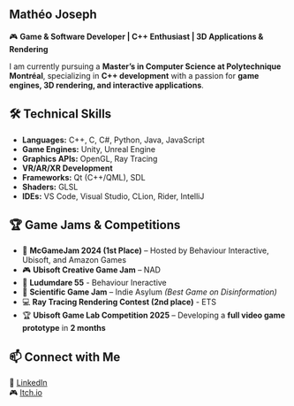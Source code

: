 ## Mathéo Joseph

🎮 **Game & Software Developer | C++ Enthusiast | 3D Applications & Rendering**

I am currently pursuing a **Master’s in Computer Science at Polytechnique Montréal**, specializing in **C++ development** with a passion for **game engines, 3D rendering, and interactive applications**.
## 🛠️ Technical Skills

- **Languages:** C++, C, C#, Python, Java, JavaScript
- **Game Engines:** Unity, Unreal Engine
- **Graphics APIs:** OpenGL, Ray Tracing
- **VR/AR/XR Development**
- **Frameworks:** Qt (C++/QML), SDL
- **Shaders:** GLSL
- **IDEs:** VS Code, Visual Studio, CLion, Rider, IntelliJ

## 🏆 Game Jams & Competitions

- 🏅 **McGameJam 2024 (1st Place)** – Hosted by Behaviour Interactive, Ubisoft, and Amazon Games
- 🎮 **Ubisoft Creative Game Jam** – NAD
- 🚀 **Ludumdare 55** - Behaviour Ineractive
- 🎲 **Scientific Game Jam** – Indie Asylum *(Best Game on Disinformation)*
- 💻 **Ray Tracing Rendering Contest (2nd place)** - ETS
- 🏆 **Ubisoft Game Lab Competition 2025** – Developing a **full video game prototype** in **2 months**

## 📫 Connect with Me

🔗 [LinkedIn](https://www.linkedin.com/in/mathéo-joseph)  
🎮 [Itch.io](https://matheo-j.itch.io)
